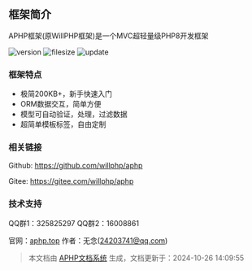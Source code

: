 ## 框架简介

APHP框架(原WillPHP框架)是一个MVC超轻量级PHP8开发框架

![version](https://img.shields.io/github/v/release/willphp/aphp) ![filesize](https://img.shields.io/github/languages/code-size/willphp/aphp) ![update](https://img.shields.io/github/release-date/willphp/aphp)

### 框架特点

- 极简200KB+，新手快速入门
- ORM数据交互，简单方便
- 模型可自动验证，处理，过滤数据
- 超简单模板标签，自由定制

### 相关链接

Github: https://github.com/willphp/aphp

Gitee: https://gitee.com/willphp/aphp

### 技术支持

QQ群1：325825297  QQ群2：16008861

官网：[aphp.top](https://www.aphp.top) 作者：无念(24203741@qq.com) 


>本文档由 [APHP文档系统](https://doc.aphp.top) 生成，文档更新于：2024-10-26 14:09:55